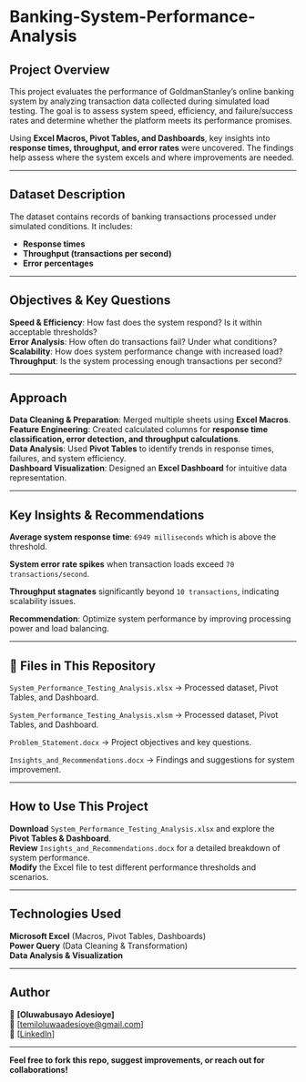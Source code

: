 # Banking-System-Performance-Analysis
##  Project Overview  
This project evaluates the performance of GoldmanStanley’s online banking system by analyzing transaction data collected during simulated load testing. The goal is to assess system speed, efficiency, and failure/success rates and determine whether the platform meets its performance promises.

Using **Excel Macros, Pivot Tables, and Dashboards**, key insights into **response times, throughput, and error rates** were uncovered. The findings help assess where the system excels and where improvements are needed.  

---

## Dataset Description  
The dataset contains records of banking transactions processed under simulated conditions. It includes:    
- **Response times**  
- **Throughput (transactions per second)**  
- **Error percentages**
  
---

 ## Objectives & Key Questions  
**Speed & Efficiency**: How fast does the system respond? Is it within acceptable thresholds?  
**Error Analysis**: How often do transactions fail? Under what conditions?  
**Scalability**: How does system performance change with increased load?  
**Throughput**: Is the system processing enough transactions per second? 

---

## Approach  
**Data Cleaning & Preparation**: Merged multiple sheets using **Excel Macros**.  
**Feature Engineering**: Created calculated columns for **response time classification, error detection, and throughput calculations**.  
**Data Analysis**: Used **Pivot Tables** to identify trends in response times, failures, and system efficiency.  
**Dashboard Visualization**: Designed an **Excel Dashboard** for intuitive data representation.  

---

## Key Insights & Recommendations  
**Average system response time**: `6949 milliseconds` which is above the threshold. 

**System error rate spikes** when transaction loads exceed `70 transactions/second`.  

**Throughput stagnates** significantly beyond `10 transactions`, indicating scalability issues. 

**Recommendation**: Optimize system performance by improving processing power and load balancing. 

---

## 📁 Files in This Repository  
`System_Performance_Testing_Analysis.xlsx` → Processed dataset, Pivot Tables, and Dashboard.

`System_Performance_Testing_Analysis.xlsm` → Processed dataset, Pivot Tables, and Dashboard.

`Problem_Statement.docx` → Project objectives and key questions.  

`Insights_and_Recommendations.docx` → Findings and suggestions for system improvement.  

---

## How to Use This Project  
**Download** `System_Performance_Testing_Analysis.xlsx` and explore the **Pivot Tables & Dashboard**.  
**Review** `Insights_and_Recommendations.docx` for a detailed breakdown of system performance.  
**Modify** the Excel file to test different performance thresholds and scenarios.  

---

## Technologies Used  
**Microsoft Excel** (Macros, Pivot Tables, Dashboards)  
**Power Query** (Data Cleaning & Transformation)  
**Data Analysis & Visualization**  

---

## Author  
👤 **[Oluwabusayo Adesioye]**  
📧 [temiloluwaadesioye@gmail.com]  
🔗 [[LinkedIn](https://www.linkedin.com/in/oluwabusayo-adesioye/)]  

---

**Feel free to fork this repo, suggest improvements, or reach out for collaborations!**
